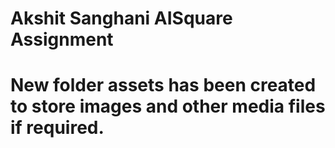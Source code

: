 # Akshit Sanghani AISquare Assignment

# New folder assets has been created to store images and other media files if required.